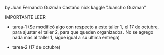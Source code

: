 by Juan Fernando Guzmán Castaño
nick kaggle "Juancho Guzman"

IMPORTANTE LEER

* tarea-1 (Se modificó algo con respecto a este taller 1, el 17 de octubre, para ajustar el taller 2, para que queden organizados. No se agrego nada más al taller 1, sigue igual a su ultima entrega)

* tarea-2 (17 de octubre)

